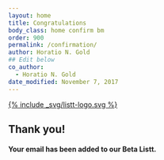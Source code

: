 ```yaml
---
layout: home
title: Congratulations
body_class: home confirm bm
order: 900
permalink: /confirmation/
author: Horatio N. Gold
## Edit below
co_author:
  - Horatio N. Gold
date_modified: November 7, 2017
---
```


<div class="tfm-cover">
  <!-- <div id="tfm-background" class="tfm-bg"></div> -->
  <!-- <div class="tfm-fol"><div id="tfm-fol"></div></div> -->
  <div class="tfm-logo">
    <a href="{{ site.baseurl }}{% link index.md %}" title="{{ site.title | escape }}">
      {% include _svg/listt-logo.svg %}
    </a>
  </div>

  <h2>Thank you!</h2>
  <h4>Your email has been added to our Beta Listt.</h4>
<!--   <div class="tfm-product">
  </div> -->
</div>

<!-- {% include footer.html %} -->
